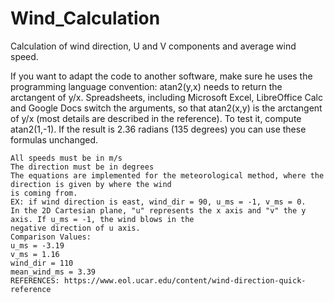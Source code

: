 # Wind_Calculation
Calculation of wind direction, U and V components and average wind speed. 

If you want to adapt the code to another software, make sure he uses the programming language convention: atan2(y,x) needs to return the arctangent of y/x.
Spreadsheets, including Microsoft Excel, LibreOffice Calc and Google Docs switch the arguments, so that atan2(x,y) is the arctangent of y/x (most details are described in the reference). To test it, compute atan2(1,-1). If the result is 2.36 radians (135 degrees) you can use these formulas unchanged.

    All speeds must be in m/s
    The direction must be in degrees
    The equations are implemented for the meteorological method, where the direction is given by where the wind
    is coming from.
    EX: if wind direction is east, wind_dir = 90, u_ms = -1, v_ms = 0.
    In the 2D Cartesian plane, "u" represents the x axis and "v" the y axis. If u_ms = -1, the wind blows in the
    negative direction of u axis.
    Comparison Values:
    u_ms = -3.19
    v_ms = 1.16
    wind_dir = 110
    mean_wind_ms = 3.39
    REFERENCES: https://www.eol.ucar.edu/content/wind-direction-quick-reference
